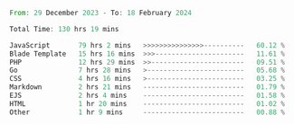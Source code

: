 
<!--START_SECTION:waka-->

```rust
From: 29 December 2023 - To: 18 February 2024

Total Time: 130 hrs 19 mins

JavaScript       79 hrs 2 mins   >>>>>>>>>>>>>>>----------   60.12 %
Blade Template   15 hrs 16 mins  >>>----------------------   11.61 %
PHP              12 hrs 29 mins  >>-----------------------   09.51 %
Go               7 hrs 28 mins   >------------------------   05.68 %
CSS              4 hrs 16 mins   >------------------------   03.25 %
Markdown         2 hrs 21 mins   -------------------------   01.79 %
EJS              2 hrs 4 mins    -------------------------   01.58 %
HTML             1 hr 20 mins    -------------------------   01.02 %
Other            1 hr 9 mins     -------------------------   00.88 %
```

<!--END_SECTION:waka-->
<!---
Abedmuh/Abedmuh is a ✨ special ✨ repository because its `README.md` (this file) appears on your GitHub profile.
You can click the Preview link to take a look at your changes.
--->
